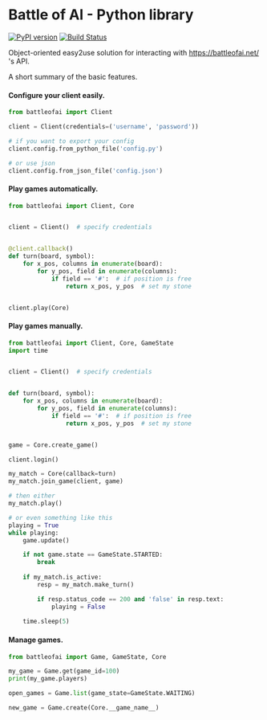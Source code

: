 # Battle of AI - Python library

[![PyPI version](https://badge.fury.io/py/battleofai.svg)](https://badge.fury.io/py/battleofai)
[![Build Status](https://travis-ci.org/LiBa001/python-battleofai.svg?branch=master)](https://travis-ci.org/LiBa001/python-battleofai)

Object-oriented easy2use solution for interacting with https://battleofai.net/ \'s API.

A short summary of the basic features.

#### Configure your client easily.

```python
from battleofai import Client

client = Client(credentials=('username', 'password'))

# if you want to export your config
client.config.from_python_file('config.py')

# or use json
client.config.from_json_file('config.json')

```

#### Play games automatically.
```python
from battleofai import Client, Core


client = Client()  # specify credentials


@client.callback()
def turn(board, symbol):
    for x_pos, columns in enumerate(board):
        for y_pos, field in enumerate(columns):
            if field == '#':  # if position is free
                return x_pos, y_pos  # set my stone


client.play(Core)

```

#### Play games manually.
```python
from battleofai import Client, Core, GameState
import time


client = Client()  # specify credentials


def turn(board, symbol):
    for x_pos, columns in enumerate(board):
        for y_pos, field in enumerate(columns):
            if field == '#':  # if position is free
                return x_pos, y_pos  # set my stone


game = Core.create_game()

client.login()

my_match = Core(callback=turn)
my_match.join_game(client, game)

# then either
my_match.play()

# or even something like this
playing = True
while playing:
    game.update()

    if not game.state == GameState.STARTED:
        break
    
    if my_match.is_active:
        resp = my_match.make_turn()

        if resp.status_code == 200 and 'false' in resp.text:
            playing = False
    
    time.sleep(5)

```

#### Manage games.
```python
from battleofai import Game, GameState, Core

my_game = Game.get(game_id=100)
print(my_game.players)

open_games = Game.list(game_state=GameState.WAITING)

new_game = Game.create(Core.__game_name__)

```